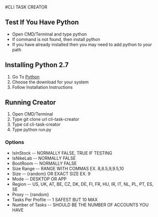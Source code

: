 #CLI TASK CREATOR

## Test If You Have Python
  * Open CMD/Terminal and type python
  * If command is not found, then install python
  * If you have already installed then you may need to add python to your path

## Installing Python 2.7
1. Go To [Python](https://www.python.org/downloads/release/python-2715/ "Python 2.7.15")
2. Choose the download for your system
3. Follow Installation Instructions 

## Running Creator
  1. Open CMD/Terminal
  2. Type git clone url cli-task-creator
  3. Type cd cli-task-creator
  4. Type python run.py 

  ### Options
  * IsInStock -- NORMALLY FALSE, TRUE IF TESTING
  * IsNikeLab -- NORMALLY FALSE
  * BootRoom -- NORMALLY FALSE
  * Size Range -- RANGE WITH COMMAS EX. 8,8.5,9,9.5,10
  * Size -- {random} OR EXACT SIZE EX. 9
  * Mode -- DESKTOP OR APP
  * Region -- US, UK, AT, BE, CZ, DK, DE, FI, FR, HU, IR, IT, NL, PL, PT, ES, SE
  * Proxy -- {random}
  * Tasks Per Profile -- 1 SAFEST BUT 10 MAX
  * Number of Tasks -- SHOULD BE THE NUMBER OF ACCOUNTS YOU HAVE